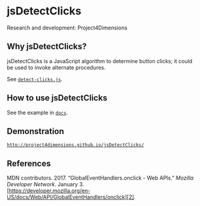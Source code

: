 # jsDetectClicks

Research and development: Project4Dimensions

## Why jsDetectClicks?

jsDetectClicks is a JavaScript algorithm to determine button clicks; 
it could be used to invoke alternate procedures.

See [`detect-clicks.js`](detect-clicks.js).

## How to use jsDetectClicks

See the example in [`docs`](docs).

## Demonstration

[`http://project4dimensions.github.io/jsDetectClicks/`][1]

[1]: http://project4dimensions.github.io/jsDetectClicks/

## References

MDN contributors. 2017. “GlobalEventHandlers.onclick - Web APIs.” 
*Mozilla Developer Network*. January 3.  
[https://developer.mozilla.org/en-US/docs/Web/API/GlobalEventHandlers/onclick][2].

[2]: https://developer.mozilla.org/en-US/docs/Web/API/GlobalEventHandlers/onclick
